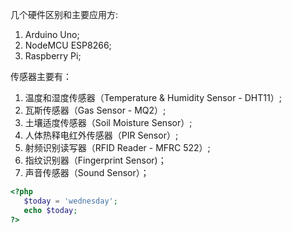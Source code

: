几个硬件区别和主要应用方:
1. Arduino Uno;
1. NodeMCU ESP8266;
1. Raspberry Pi;

传感器主要有：
1. 温度和湿度传感器（Temperature & Humidity Sensor - DHT11）;
1. 瓦斯传感器（Gas Sensor - MQ2）;
1. 土壤适度传感器（Soil Moisture Sensor）;
1. 人体热释电红外传感器（PIR Sensor）;
1. 射频识别读写器（RFID Reader - MFRC 522）;
1. 指纹识别器（Fingerprint Sensor)；
1. 声音传感器（Sound Sensor）；

```php
<?php
   $today = 'wednesday';
   echo $today;
?>
```
